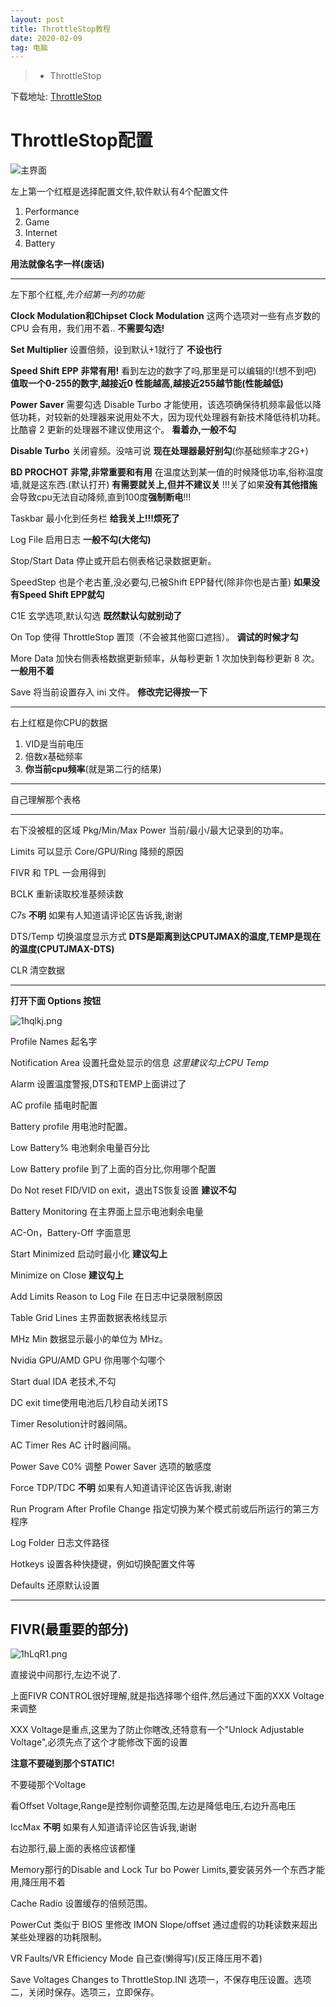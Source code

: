 ```yaml
---
layout: post
title: ThrottleStop教程
date: 2020-02-09
tag: 电脑
---
```


>* ThrottleStop

下载地址:
[ThrottleStop](https://www.techpowerup.com/download/techpowerup-throttlestop/)

# ThrottleStop配置

![主界面](https://s2.ax1x.com/2020/02/09/1h5Vqs.png)

左上第一个红框是选择配置文件,软件默认有4个配置文件

 1. Performance
 2. Game
 3. Internet
 4. Battery
 
**用法就像名字一样(废话)**

----------

左下那个红框,*先介绍第一列的功能*

**Clock Modulation和Chipset Clock Modulation** 这两个选项对一些有点岁数的CPU 会有用，我们用不着..
**不需要勾选!**

**Set Multiplier** 设置倍频，设到默认+1就行了
**不设也行**

**Speed Shift EPP** **非常有用!**
看到左边的数字了吗,那里是可以编辑的!(想不到吧)
**值取一个0-255的数字,越接近0 性能越高,越接近255越节能(性能越低)**

**Power Saver** 需要勾选 Disable Turbo 才能使用，该选项确保待机频率最低以降低功耗，对较新的处理器来说用处不大，因为现代处理器有新技术降低待机功耗。比酷睿 2 更新的处理器不建议使用这个。
**看着办,一般不勾**

**Disable Turbo** 关闭睿频。没啥可说
**现在处理器最好别勾**(你基础频率才2G+)

**BD PROCHOT** **非常,非常重要和有用**
在温度达到某一值的时候降低功率,俗称温度墙,就是这东西.(默认打开)
**有需要就关上,但并不建议关**
!!!关了如果**没有其他措施**会导致cpu无法自动降频,直到100度**强制断电**!!!

Taskbar 最小化到任务栏
**给我关上!!!烦死了**

Log File 启用日志
**一般不勾(大佬勾)**

Stop/Start Data 停止或开启右侧表格记录数据更新。

SpeedStep 也是个老古董,没必要勾,已被Shift EPP替代(除非你也是古董)
**如果没有Speed Shift EPP就勾**

C1E 玄学选项,默认勾选
**既然默认勾就别动了**

On Top 使得 ThrottleStop 置顶（不会被其他窗口遮挡）。
**调试的时候才勾**

More Data 加快右侧表格数据更新频率，从每秒更新 1 次加快到每秒更新 8 次。
**一般用不着**

Save 将当前设置存入 ini 文件。
**修改完记得按一下**

-----

右上红框是你CPU的数据

 1. VID是当前电压
 2. 倍数x基础频率
 3. **你当前cpu频率**(就是第二行的结果)

-----

自己理解那个表格

-----

右下没被框的区域
Pkg/Min/Max Power 当前/最小/最大记录到的功率。

Limits 可以显示 Core/GPU/Ring 降频的原因

FIVR 和 TPL 一会用得到

BCLK 重新读取校准基频读数

C7s **不明**
如果有人知道请评论区告诉我,谢谢

DTS/Temp 切换温度显示方式
**DTS是距离到达CPUTJMAX的温度,TEMP是现在的温度(CPUTJMAX-DTS)**

CLR 清空数据

-----

**打开下面 Options 按钮**

![1hqlkj.png](https://s2.ax1x.com/2020/02/09/1hqlkj.png)

Profile Names 起名字

Notification Area 设置托盘处显示的信息
*这里建议勾上CPU Temp*

Alarm 设置温度警报,DTS和TEMP上面讲过了

AC profile 插电时配置

Battery profile 用电池时配置。

Low Battery% 电池剩余电量百分比

Low Battery profile 到了上面的百分比,你用哪个配置

Do Not reset FID/VID on exit，退出TS恢复设置
**建议不勾**

Battery Monitoring 在主界面上显示电池剩余电量

AC-On，Battery-Off 字面意思

Start Minimized 启动时最小化
**建议勾上**

Minimize on Close 
**建议勾上**

Add Limits Reason to Log File 在日志中记录限制原因

Table Grid Lines 主界面数据表格线显示

MHz Min 数据显示最小的单位为 MHz。

Nvidia GPU/AMD GPU 你用哪个勾哪个

Start dual IDA 老技术,不勾

DC exit time使用电池后几秒自动关闭TS

Timer Resolution计时器间隔。

AC Timer Res AC 计时器间隔。

Power Save C0% 调整 Power Saver 选项的敏感度

Force TDP/TDC **不明**
如果有人知道请评论区告诉我,谢谢

Run Program After Profile Change 指定切换为某个模式前或后所运行的第三方程序

Log Folder 日志文件路径

Hotkeys 设置各种快捷键，例如切换配置文件等

Defaults 还原默认设置

-----

## FIVR(最重要的部分)

![1hLqR1.png](https://s2.ax1x.com/2020/02/09/1hLqR1.png)

直接说中间那行,左边不说了.

上面FIVR CONTROL很好理解,就是指选择哪个组件,然后通过下面的XXX Voltage来调整

XXX Voltage是重点,这里为了防止你瞎改,还特意有一个"Unlock Adjustable Voltage",必须先点了这个才能修改下面的设置

**注意不要碰到那个STATIC!**

不要碰那个Voltage

看Offset Voltage,Range是控制你调整范围,左边是降低电压,右边升高电压

IccMax **不明**
如果有人知道请评论区告诉我,谢谢

右边那行,最上面的表格应该都懂

Memory那行的Disable and Lock Tur bo Power Limits,要安装另外一个东西才能用,降压用不着

Cache Radio 设置缓存的倍频范围。

PowerCut 类似于 BIOS 里修改 IMON Slope/offset 通过虚假的功耗读数来超出某些处理器的功耗限制。

VR Faults/VR Efficiency Mode 自己查(懒得写)(反正降压用不着)

Save Voltages Changes to ThrottleStop.INI 选项一，不保存电压设置。选项二，关闭时保存。选项三，立即保存。
